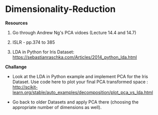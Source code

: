# Dimensionality-Reduction

**Resources**

1) Go through Andrew Ng's PCA vidoes (Lecture 14.4 and 14.7)

2) ISLR - pp.374 to 385

3) LDA in Python for Iris Dataset: https://sebastianraschka.com/Articles/2014_python_lda.html

**Challange**

- Look at the LDA in Python example and implement PCA for the Iris Dataset. Use code here to plot your final PCA transformed space : http://scikit-learn.org/stable/auto_examples/decomposition/plot_pca_vs_lda.html

- Go back to older Datasets and apply PCA there (choosing the appropriate number of dimensions as well). 

